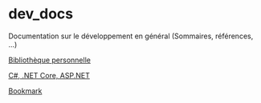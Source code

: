 # dev_docs
Documentation sur le développement en général (Sommaires, références, ...)

[Bibliothèque personnelle](Biblio.md)

[C#, .NET Core, ASP.NET](dotnet.md)

[Bookmark](bookmark.md)

<div data-iframe-width="150" data-iframe-height="270" data-share-badge-id="83df8333-9ae8-428d-941a-842fe7107ebd" data-share-badge-host="https://www.credly.com"></div><script type="text/javascript" async src="//cdn.credly.com/assets/utilities/embed.js"></script>

